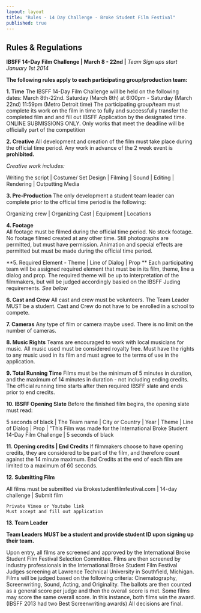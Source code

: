 ```yaml
---
layout: layout
title: "Rules - 14 Day Challenge - Broke Student Film Festival"
published: true
---
```


## Rules & Regulations
**IBSFF 14-Day Film Challenge  | March 8 - 22nd |**
_Team Sign ups start January 1st 2014_

**The following rules apply to each participating group/production team:**


**1. Time**
The IBSFF 14-Day Film Challenge will be held on the following dates: March 8th-22nd. Saturday (March 8th)  at 6:00pm - Saturday (March 22nd) 11:59pm (Metro Detroit time)
 The participating group/team must complete its work on the film in time to fully and successfully transfer the completed film and and fill out IBSFF Application by the designated time. ONLINE SUBMISSIONS ONLY. Only works that meet the deadline will be officially part of the competition

**2. Creative**
All development and creation of the film must take place during the official time period. Any work in  advance of the 2 week event is **prohibited.** 

 _Creative work includes:_

Writing the script |  Costume/ Set Design | Filming | Sound | Editing | Rendering | Outputting Media

    
    

**3. Pre-Production**
The only development a student team leader can complete prior to the official time period is the following:

Organizing crew | Organizing Cast | Equipment | Locations

**4. Footage**	
All footage must be filmed during the official time period. No stock footage. No footage filmed created at any other time. Still photographs are permitted, but must have permission. Animation and special effects are permitted but must be made during the official time period.

       
**5. Required Element - Theme | Line of Dialog | Prop **
Each participating team will be assigned required element that must be in its film, theme, line a dialog and prop.  The required theme will be up to interpretation of the filmmakers, but will be judged accordingly basied on the IBSFF Juding requirements. _See below_

        	   
**6. Cast and Crew**
All cast and crew must be volunteers. The Team Leader MUST be a student. Cast and Crew do not have to be enrolled in a school to compete.

        
**7. Cameras**
Any type of film or camera maybe used. There is no limit on the number of cameras.


**8. Music Rights**
Teams are encouraged to work with local musicians for music. All music used must be considered royalty free. Must have the rights to any music used in its film and must agree to the terms of use in the application. 



**9. Total Running Time**
Films must be the minimum of 5 minutes in duration, and the maximum of 14 minutes in duration - not including ending credits.  The official running time starts after then required IBSFF slate and ends prior to end credits.  

**10. IBSFF Opening Slate**
Before the finished film begins, the opening slate must read:
 
 
5 seconds of black | The Team name | City or Country | Year | Theme | Line of Dialog | Prop | "This Film was made for the International Broke Student 14-Day Film Challenge | 5 seconds of black



**11. Opening credits | End Credits**
	If filmmakers choose to have opening credits, they are considered to be part of the film, and therefore count against the 14 minute maximum.  End Credits at the end of each film are limited to a maximum of 60 seconds. 


**12. Submitting Film**

All films must be submitted via Brokestudentfilmfestival.com | 14-day challenge | Submit film

	Private Vimeo or Youtube link
	Must accept and fill out application 


**13. Team Leader**
	
   **Team Leaders MUST be a student and provide student ID upon signing up their team.**
    
    
    
 
 
 
 
Upon entry, all films are screened and approved by the International Broke Student Film Festival Selection Committee. Films are then screened by industry professionals in the  International Broke Student Film Festival Judges screening at Lawrence Technical University in Southfield, Michigan. Films will be judged based on the following criteria: Cinematography, Screenwriting, Sound, Acting, and Originality. The ballots are then counted as a general score per judge and then the overall score is met. Some films may score the same overall score. In this instance, both films win the award. (IBSFF 2013 had two Best Screenwriting awards) All decisions are final.